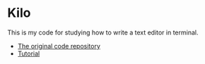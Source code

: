 # Kilo

This is my code for studying how to write a text editor in terminal.

+ [The original code repository](https://github.com/antirez/kilo)
+ [Tutorial](https://viewsourcecode.org/snaptoken/kilo/)
